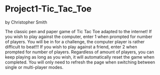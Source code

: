 # Project1-Tic_Tac_Toe
by Christopher Smith

The classic pen and paper game of Tic Tac Toe adapted to the internet!
If you wish to play against the computer, enter 1 when prompted for number of players.
You will be in for a challenge, the computer player is rather difficult to beat!!!
If you wish to play against a friend, enter 2 when prompted for number of players.
Regardless of amount of players, you can keep playing as long as you wish, it will automatically reset the game when completed.
You will only need to refresh the page when switching between single or multi-player modes.

